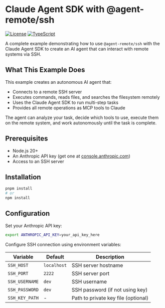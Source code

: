 # Claude Agent SDK with @agent-remote/ssh

[![License](https://img.shields.io/badge/License-Apache%202.0-blue.svg)](../../LICENSE)
[![TypeScript](https://img.shields.io/badge/TypeScript-5.0+-blue.svg)](https://www.typescriptlang.org/)

A complete example demonstrating how to use `@agent-remote/ssh` with the Claude
Agent SDK to create an AI agent that can interact with remote systems via SSH.

## What This Example Does

This example creates an autonomous AI agent that:

- Connects to a remote SSH server
- Executes commands, reads files, and searches the filesystem remotely
- Uses the Claude Agent SDK to run multi-step tasks
- Provides all remote operations as MCP tools to Claude

The agent can analyze your task, decide which tools to use, execute them on the
remote system, and work autonomously until the task is complete.

## Prerequisites

- Node.js 20+
- An Anthropic API key (get one at
  [console.anthropic.com](https://console.anthropic.com))
- Access to an SSH server

## Installation

```bash
pnpm install
# or
npm install
```

## Configuration

Set your Anthropic API key:

```bash
export ANTHROPIC_API_KEY=your_api_key_here
```

Configure SSH connection using environment variables:

| Variable       | Default     | Description                         |
| -------------- | ----------- | ----------------------------------- |
| `SSH_HOST`     | `localhost` | SSH server hostname                 |
| `SSH_PORT`     | `2222`      | SSH server port                     |
| `SSH_USERNAME` | `dev`       | SSH username                        |
| `SSH_PASSWORD` | `dev`       | SSH password (if not using key)     |
| `SSH_KEY_PATH` | -           | Path to private key file (optional) |
